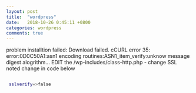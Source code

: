 ```yaml
---
layout: post
title:  "wordpress"
date:   2018-10-26 0:45:11 +0800
categories: wordpress 
comments: true
---
```



problem installtion failed: Download failed. cCURL error 35: error:0D0C50A1:asn1 encoding routines:ASN1_item_verify:unknow message digest alogrithm...
EDIT the /wp-includes/class-http.php - change SSL noted change in code  below
```bash

 sslverify=>false

```
